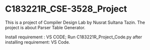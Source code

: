 # C183221R_CSE-3528_Project
This is a project of Compiler Design Lab by Nusrat Sultana Tazin.
The project is about Parser Table Generator.

Install requirement : VS CODE;
Run C183221R_Project_Code.py after installing requirement: VS Code.
